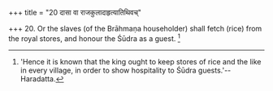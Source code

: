 +++
title = "20 दासा वा राजकुलादाहृत्यातिथिवच्"

+++
20. Or the slaves (of the Brāhmaṇa householder) shall fetch (rice) from the royal stores, and honour the Śūdra as a guest. [^15] 


[^15]:  'Hence it is known that the king ought to keep stores of rice and the like in every village, in order to show hospitality to Śūdra guests.'--Haradatta.
